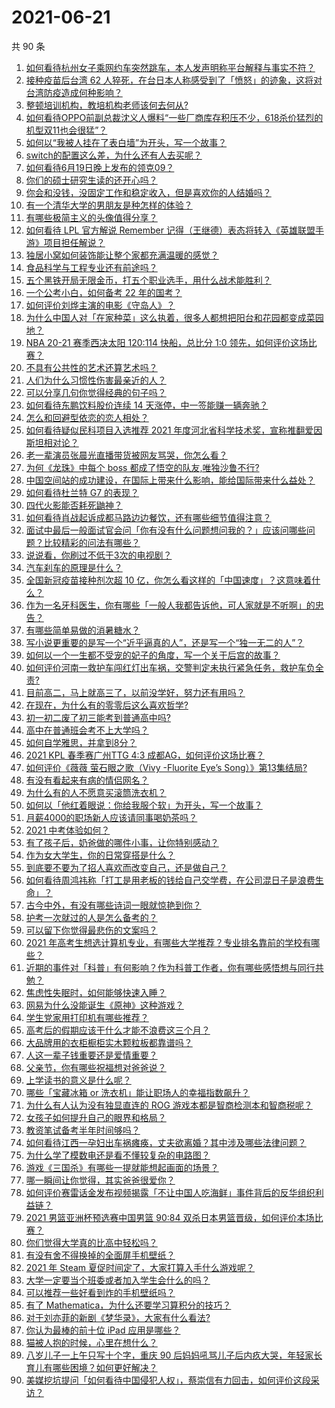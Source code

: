 # 2021-06-21

共 90 条

<!-- BEGIN -->
<!-- 最后更新时间 Mon Jun 21 2021 10:36:14 GMT+0800 (China Standard Time) -->

1. [如何看待杭州女子乘网约车突然跳车，本人发声明称平台解释与事实不符？](https://www.zhihu.com/question/465856176)
2. [接种疫苗后台湾 62
   人猝死，在台日本人称感受到了「愤怒」的迹象，这将对台湾防疫造成何种影响？](https://www.zhihu.com/question/466110239)
3. [整顿培训机构，教培机构老师该何去何从?](https://www.zhihu.com/question/463008808)
4. [如何看待OPPO前副总裁沈义人爆料“一些厂商库存积压不少，618杀价猛烈的机型双11也会很猛”？](https://www.zhihu.com/question/466051197)
5. [如何以“我被人挂在了表白墙”为开头，写一个故事？](https://www.zhihu.com/question/461083286)
6. [switch的配置这么差，为什么还有人去买呢？](https://www.zhihu.com/question/464901398)
7. [如何看待6月19日晚上发布的领克09？](https://www.zhihu.com/question/466043949)
8. [你们的硕士研究生读的还开心吗？](https://www.zhihu.com/question/455981846)
9. [你会和没钱，没固定工作和稳定收入，但是喜欢你的人结婚吗？](https://www.zhihu.com/question/463865885)
10. [有一个清华大学的男朋友是种怎样的体验？](https://www.zhihu.com/question/30174174)
11. [有哪些极简主义的头像值得分享？](https://www.zhihu.com/question/29173647)
12. [如何看待 LPL 官方解说 Remember
    记得（王继德）表态将转入《英雄联盟手游》项目担任解说？](https://www.zhihu.com/question/465610838)
13. [独居小窝如何装饰能让整个家都充满温暖的感觉？](https://www.zhihu.com/question/458240313)
14. [食品科学与工程专业还有前途吗？](https://www.zhihu.com/question/372375945)
15. [五个黑铁开局无限金币，打五个职业选手，用什么战术能胜利？](https://www.zhihu.com/question/460139174)
16. [一个公考小白，如何备考 22 年的国考？](https://www.zhihu.com/question/447760134)
17. [如何评价刘烨主演的电影《守岛人》？](https://www.zhihu.com/question/462891336)
18. [为什么中国人对「在家种菜」这么执着，很多人都想把阳台和花园都变成菜园地？](https://www.zhihu.com/question/460289845)
19. [NBA 20-21 赛季西决太阳 120:114 快船，总比分 1:0
    领先，如何评价这场比赛？](https://www.zhihu.com/question/466241571)
20. [不具有公共性的艺术还算艺术吗？](https://www.zhihu.com/question/465384478)
21. [人们为什么习惯性伤害最亲近的人？](https://www.zhihu.com/question/456462645)
22. [可以分享几句你觉得经典的句子吗？](https://www.zhihu.com/question/462684825)
23. [如何看待东鹏饮料股价连续 14 天涨停，中一签能赚一辆奔驰？](https://www.zhihu.com/question/465492977)
24. [怎么和回避型依恋的恋人相处？](https://www.zhihu.com/question/441554867)
25. [如何看待疑似民科项目入选推荐 2021
    年度河北省科学技术奖，宣称推翻爱因斯坦相对论？](https://www.zhihu.com/question/465966475)
26. [老一辈演员张晨光直播带货被网友骂哭，你怎么看？](https://www.zhihu.com/question/465922667)
27. [为何《龙珠》中每个 boss 都成了悟空的队友,唯独沙鲁不行?](https://www.zhihu.com/question/464605306)
28. [中国空间站的成功建设，在国际上带来什么影响，能给国际带来什么益处？](https://www.zhihu.com/question/465703732)
29. [如何看待杜兰特 G7 的表现？](https://www.zhihu.com/question/466100708)
30. [四代火影能否耗死鼬神？](https://www.zhihu.com/question/462369273)
31. [如何看待肖战起诉成都马路边边餐饮，还有哪些细节值得注意？](https://www.zhihu.com/question/465777508)
32. [面试中最后一般面试官会问「你有没有什么问题想问我的？」应该问哪些问题？比较精彩的问法有哪些？](https://www.zhihu.com/question/21559274)
33. [说说看，你刷过不低于3次的电视剧？](https://www.zhihu.com/question/457564696)
34. [汽车刹车的原理是什么？](https://www.zhihu.com/question/23704461)
35. [全国新冠疫苗接种剂次超 10
    亿，你怎么看这样的「中国速度」？这意味着什么？](https://www.zhihu.com/question/466136436)
36. [作为一名牙科医生，你有哪些「一般人我都告诉他，可人家就是不听啊」的忠告？](https://www.zhihu.com/question/56477060)
37. [有哪些简单易做的消暑糖水？](https://www.zhihu.com/question/20362705)
38. [写小说更重要的是写一个“近乎逼真的人”，还是写一个“独一无二的人”？](https://www.zhihu.com/question/462450168)
39. [如何以一个一生都不受宠的妃子的角度，写一个关于后宫的故事？](https://www.zhihu.com/question/459786967)
40. [如何评价河南一救护车闯红灯出车祸，交警判定未执行紧急任务，救护车负全责?](https://www.zhihu.com/question/465874196)
41. [目前高二，马上就高三了，以前没学好，努力还有用吗？](https://www.zhihu.com/question/452901439)
42. [在现在，为什么有的零零后这么喜欢哲学?](https://www.zhihu.com/question/436744133)
43. [初一初二废了初三能考到普通高中吗?](https://www.zhihu.com/question/465062081)
44. [高中在普通班会考不上大学吗？](https://www.zhihu.com/question/458586665)
45. [如何自学雅思，并拿到8分？](https://www.zhihu.com/question/48493199)
46. [2021 KPL 春季赛广州TTG 4:3
    成都AG，如何评价这场比赛？](https://www.zhihu.com/question/466215624)
47. [如何评价《薇薇 萤石眼之歌（Vivy -Fluorite Eye’s
    Song）》第13集结局?](https://www.zhihu.com/question/466054985)
48. [有没有看起来有病的情侣网名？](https://www.zhihu.com/question/460193137)
49. [为什么有的人不愿意买滚筒洗衣机？](https://www.zhihu.com/question/393287010)
50. [如何以「他红着眼说：你给我服个软」为开头，写一个故事？](https://www.zhihu.com/question/460697101)
51. [月薪4000的职场新人应该请同事喝奶茶吗？](https://www.zhihu.com/question/466090577)
52. [2021 中考体验如何？](https://www.zhihu.com/question/463592456)
53. [有了孩子后，奶爸做的哪件小事，让你特别感动？](https://www.zhihu.com/question/464550144)
54. [作为女大学生，你的日常穿搭是什么？](https://www.zhihu.com/question/317964300)
55. [到底要不要为了招人喜欢而改变自己，还是做自己？](https://www.zhihu.com/question/462208808)
56. [如何看待周鸿祎称「打工是用老板的钱给自己交学费，在公司混日子是浪费生命」？](https://www.zhihu.com/question/465936066)
57. [古今中外，有没有哪些诗词一眼就惊艳到你？](https://www.zhihu.com/question/465337346)
58. [护考一次就过的人是怎么备考的？](https://www.zhihu.com/question/462889007)
59. [可以留下你觉得最悲伤的文案吗？](https://www.zhihu.com/question/462309130)
60. [2021
    年高考生想选计算机专业，有哪些大学推荐？专业排名靠前的学校有哪些？](https://www.zhihu.com/question/459989965)
61. [近期的事件对「科普」有何影响？作为科普工作者，你有哪些感悟想与同行共勉？](https://www.zhihu.com/question/466136091)
62. [焦虑性失眠时，如何能够快速入睡？](https://www.zhihu.com/question/380959121)
63. [网易为什么没能诞生《原神》这种游戏？](https://www.zhihu.com/question/462790812)
64. [学生党家用打印机有哪些推荐？](https://www.zhihu.com/question/265997721)
65. [高考后的假期应该干什么才能不浪费这三个月？](https://www.zhihu.com/question/464123456)
66. [大品牌用的衣柜橱柜实木颗粒板都靠谱吗？](https://www.zhihu.com/question/271313928)
67. [人这一辈子钱重要还是爱情重要？](https://www.zhihu.com/question/465525426)
68. [父亲节，你有哪些祝福想对爸爸说？](https://www.zhihu.com/question/464551221)
69. [上学读书的意义是什么呢？](https://www.zhihu.com/question/463575351)
70. [哪些「宝藏冰箱 or 洗衣机」能让职场人的幸福指数飙升？](https://www.zhihu.com/question/460520767)
71. [为什么有人认为没有独显直连的 ROG
    游戏本都是智商检测本和智商税呢？](https://www.zhihu.com/question/465832825)
72. [女孩子如何提升自己的眼界和格局？](https://www.zhihu.com/question/443769667)
73. [教资笔试备考半年时间够吗？](https://www.zhihu.com/question/460126171)
74. [如何看待江西一孕妇出车祸瘫痪，丈夫欲离婚？其中涉及哪些法律问题？](https://www.zhihu.com/question/465900205)
75. [为什么学了模数电还是看不懂较复杂的电路图？](https://www.zhihu.com/question/432824969)
76. [游戏《三国杀》有哪些一提就能想起画面的场景？](https://www.zhihu.com/question/464961456)
77. [哪一瞬间让你觉得，其实爸爸很爱你？](https://www.zhihu.com/question/465743920)
78. [如何评价赛雷话金发布视频揭露「不让中国人吃海鲜」事件背后的反华组织利益链？](https://www.zhihu.com/question/465827983)
79. [2021 男篮亚洲杯预选赛中国男篮 90:84
    双杀日本男篮晋级，如何评价本场比赛？](https://www.zhihu.com/question/465993602)
80. [你们觉得大学真的比高中轻松吗？](https://www.zhihu.com/question/460551661)
81. [有没有舍不得换掉的全面屏手机壁纸？](https://www.zhihu.com/question/420662927)
82. [2021 年 Steam 夏促时间定了，大家打算入手什么游戏呢？](https://www.zhihu.com/question/456973633)
83. [大学一定要当个班委或者加入学生会什么的吗？](https://www.zhihu.com/question/461953477)
84. [可以推荐一些好看到炸的手机壁纸吗？](https://www.zhihu.com/question/382946508)
85. [有了 Mathematica，为什么还要学习算积分的技巧？](https://www.zhihu.com/question/465906679)
86. [对于刘亦菲的新剧《梦华录》，大家有什么看法?](https://www.zhihu.com/question/463716425)
87. [你认为最棒的前十位 iPad 应用是哪些？](https://www.zhihu.com/question/34453138)
88. [猫被人抱的时候，心里在想什么？](https://www.zhihu.com/question/463390158)
89. [八岁儿子一上午只写十个字，重庆 90
    后妈妈吼骂儿子后内疚大哭，年轻家长育儿有哪些困境？如何更好解决？](https://www.zhihu.com/question/465723069)
90. [美媒挖坑提问「如何看待中国侵犯人权」，蔡崇信有力回击，如何评价这段采访？](https://www.zhihu.com/question/465932695)

<!-- END -->
